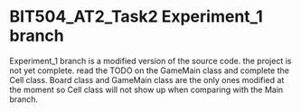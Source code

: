 # BIT504_AT2_Task2 Experiment_1 branch
Experiment_1 branch is a modified version of the source code. the project is not yet complete. read the TODO on the GameMain class and complete the Cell class. Board class and GameMain class are the only ones modified at the moment so Cell class will not show up when comparing with the Main branch.
